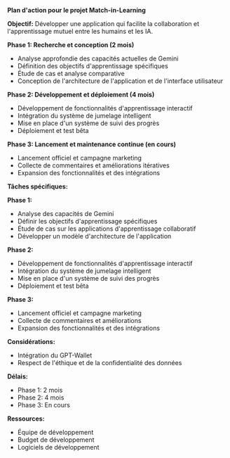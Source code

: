 **Plan d'action pour le projet Match-in-Learning**

**Objectif:** Développer une application qui facilite la collaboration et l'apprentissage mutuel entre les humains et les IA.

**Phase 1: Recherche et conception (2 mois)**

- Analyse approfondie des capacités actuelles de Gemini
- Définition des objectifs d'apprentissage spécifiques
- Étude de cas et analyse comparative
- Conception de l'architecture de l'application et de l'interface utilisateur

**Phase 2: Développement et déploiement (4 mois)**

- Développement de fonctionnalités d'apprentissage interactif
- Intégration du système de jumelage intelligent
- Mise en place d'un système de suivi des progrès
- Déploiement et test bêta

**Phase 3: Lancement et maintenance continue (en cours)**

- Lancement officiel et campagne marketing
- Collecte de commentaires et améliorations itératives
- Expansion des fonctionnalités et des intégrations

**Tâches spécifiques:**

**Phase 1:**

- Analyse des capacités de Gemini
- Définir les objectifs d'apprentissage spécifiques
- Étude de cas sur les applications d'apprentissage collaboratif
- Développer un modèle d'architecture de l'application

**Phase 2:**

- Développement de fonctionnalités d'apprentissage interactif
- Intégration du système de jumelage intelligent
- Mise en place d'un système de suivi des progrès
- Déploiement et test bêta

**Phase 3:**

- Lancement officiel et campagne marketing
- Collecte de commentaires et améliorations
- Expansion des fonctionnalités et des intégrations

**Considérations:**

- Intégration du GPT-Wallet
- Respect de l'éthique et de la confidentialité des données

**Délais:**

- Phase 1: 2 mois
- Phase 2: 4 mois
- Phase 3: En cours

**Ressources:**

- Équipe de développement
- Budget de développement
- Logiciels de développement